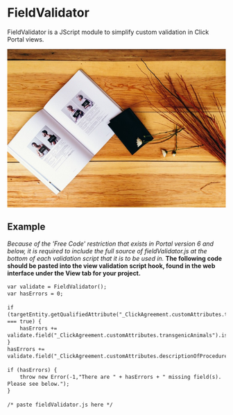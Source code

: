 FieldValidator
==============

FieldValidator is a JScript module to simplify custom validation in
Click Portal views.

![FieldValidator](./validator.jpg)

Example
-------
*Because of the 'Free Code' restriction that exists in Portal version
6 and below, it is required to include the full source of
fieldValidator.js at the bottom of each validation script that it is to
be used in.*
**The following code should be pasted into the view validation script
hook, found in the web interface under the View tab for your project.**

    var validate = FieldValidator();
    var hasErrors = 0;

    if (targetEntity.getQualifiedAttribute("_ClickAgreement.customAttributes.transgenicAnimals") === true) {
        hasErrors += validate.field("_ClickAgreement.customAttributes.transgenicAnimals").isNotNull();
    }
    hasErrors += validate.field("_ClickAgreement.customAttributes.descriptionOfProcedures").isNotNull();

    if (hasErrors) {
        throw new Error(-1,"There are " + hasErrors + " missing field(s). Please see below.");
    }

    /* paste fieldValidator.js here */



